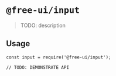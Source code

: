 # `@free-ui/input`

> TODO: description

## Usage

```
const input = require('@free-ui/input');

// TODO: DEMONSTRATE API
```
